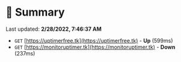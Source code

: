# 📖 Summary
Last updated: **2/28/2022, 7:46:37 AM**

- `GET` [https://uptimerfree.tk](https://uptimerfree.tk) - **Up** (599ms)
- `GET` [https://monitoruptimer.tk](https://monitoruptimer.tk) - **Down** (237ms)

